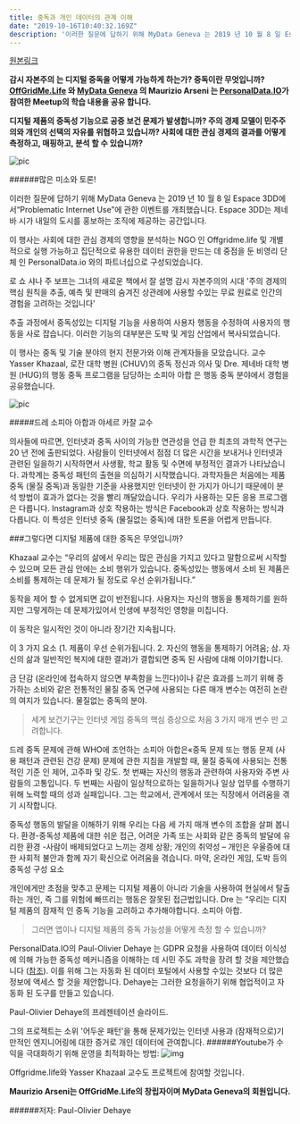 ```yaml
---
title: 중독과 개인 데이터의 관계 이해
date: "2019-10-16T10:40:32.169Z"
description: '이러한 질문에 답하기 위해 MyData Geneva 는 2019 년 10 월 8 일 Espace 3DD에서“Problematic Internet Use”에 관한 이벤트를 개최했습니다...'
---
```



[원본링크](https://medium.com/personaldata-io/addiction-and-technology-understanding-the-links-20062ed4f44c)


**감시 자본주의 는 디지털 중독을 어떻게 가능하게 하는가? 중독이란 무엇입니까? [OffGridMe.Life](https://offgridme.life) 와 [MyData Geneva](http://mydatageneva.org/) 의 Maurizio Arseni 는 [PersonalData.IO](https://personaldata.io)가 참여한 Meetup의 학습 내용을 공유 합니다.**

**디지털 제품의 중독성 기능으로 공중 보건 문제가 발생합니까? 주의 경제 모델이 민주주의와 개인의 선택의 자유를 위협하고 있습니까? 사회에 대한 관심 경제의 결과를 어떻게 측정하고, 매핑하고, 분석 할 수 있습니까?**

![pic](https://miro.medium.com/max/880/0*NXjLe2MDCJFaGMzT.jpg)

######많은 미소와 토론!

이러한 질문에 답하기 위해 MyData Geneva 는 2019 년 10 월 8 일 Espace 3DD에서“Problematic Internet Use”에 관한 이벤트를 개최했습니다. Espace 3DD는 제네바 시가 내일의 도시를 홍보하는 조직에 제공하는 공간입니다.

이 행사는 사회에 대한 관심 경제의 영향을 분석하는 NGO 인 Offgridme.life 및 개별적으로 실행 가능하고 집단적으로 유용한 데이터 권한을 만드는 데 중점을 둔 비영리 단체 인 PersonalData.io 와의 파트너십으로 구성되었습니다.

로 쇼 샤나 주 보프는 그녀의 새로운 책에서 잘 설명 감시 자본주의의 시대 '주의 경제의 핵심 원칙을 추출, 예측 및 판매의 숨겨진 상관례에 사용할 수있는 무료 원료로 인간의 경험을 고려하는 것입니다'

추출 과정에서 중독성있는 디지털 기능을 사용하여 사용자 행동을 수정하여 사용자의 행동을 사로 잡습니다. 이러한 기능의 대부분은 도박 및 게임 산업에서 복사되었습니다.

이 행사는 중독 및 기술 분야의 현지 전문가와 이해 관계자들을 모았습니다. 교수   Yasser Khazaal, 로잔 대학 병원 (CHUV)의 중독 정신과 의사 및 Dre. 제네바 대학 병원 (HUG)의 행동 중독 프로그램을 담당하는 소피아 아합 은 행동 중독 분야에서 경험을 공유했습니다.

![pic](https://miro.medium.com/max/732/0*js9Tp1m8b9Y4HaBY.jpg)

#####드레 소피아 아합과 야세르 카잘 교수

의사들에 따르면, 인터넷과 중독 사이의 가능한 연관성을 언급 한 최초의 과학적 연구는 20 년 전에 출판되었다. 사람들이 인터넷에서 점점 더 많은 시간을 보내거나 인터넷과 관련된 일을하기 시작하면서 사생활, 학교 활동 및 수면에 부정적인 결과가 나타났습니다. 과학계는 중독성 패턴의 출현을 의심하기 시작했습니다. 과학자들은 처음에는 제품 중독 (물질 중독)과 동일한 기준을 사용했지만 인터넷이 한 가지가 아니기 때문에이 분석 방법이 효과가 없다는 것을 빨리 깨달았습니다. 우리가 사용하는 모든 응용 프로그램은 다릅니다. Instagram과 상호 작용하는 방식은 Facebook과 상호 작용하는 방식과 다릅니다. 이 특성은 인터넷 중독 (물질없는 중독)에 대한 토론을 어렵게 만듭니다.

###그렇다면 디지털 제품에 대한 중독은 무엇입니까?

Khazaal 교수는 “우리의 삶에서 우리는 많은 관심을 가지고 있다고 말함으로써 시작할 수 있으며 모든 관심 안에는 소비 행위가 있습니다. 중독성있는 행동에서 소비 된 제품은 소비를 통제하는 데 문제가 될 정도로 우선 순위가됩니다.”

동작을 제어 할 수 없게되면 값이 반전됩니다. 사용자는 자신의 행동을 통제하기를 원하지만 그렇게하는 데 문제가있어서 인생에 부정적인 영향을 미칩니다.

이 동작은 일시적인 것이 아니라 장기간 지속됩니다.

이 3 가지 요소 (1. 제품이 우선 순위가됩니다. 2. 자신의 행동을 통제하기 어려움; 삼. 자신의 삶과 일반적인 복지에 대한 결과)가 결합되면 중독 된 사람에 대해 이야기합니다.

금 단감 (온라인에 접속하지 않으면 부족함을 느낀다)이나 같은 효과를 느끼기 위해 증가하는 소비와 같은 전통적인 물질 중독 연구에 사용되는 다른 매개 변수는 여전히 논란의 여지가 있습니다. 물질없는 중독의 분야.

> 세계 보건기구는 인터넷 게임 중독의 핵심 증상으로 처음 3 가지 매개 변수 만 고려합니다.

드레 중독 문제에 관해 WHO에 조언하는 소피아 아합은«중독 문제 또는 행동 문제 (사용 패턴과 관련된 건강 문제) 문제에 관한 지침을 개발할 때, 물질 중독에 사용되는 전통적인 기준 인 제어, 고주파 및 강도. 첫 번째는 자신의 행동과 관련하여 사용자와 주변 사람들의 고통입니다. 두 번째는 사람이 일상적으로하는 일을하거나 일상 업무를 수행하기 위해 노력할 때의 성과 실패입니다. 그는 학교에서, 관계에서 또는 직장에서 어려움을 겪기 시작합니다.

중독성 행동의 발달을 이해하기 위해 우리는 다음 세 가지 매개 변수의 조합을 살펴 봅니다. 환경-중독성 제품에 대한 쉬운 접근, 어려운 가족 또는 사회와 같은 중독의 발달에 유리한 환경 -사람이 배제되었다고 느끼는 경제 상황; 개인의 취약성 – 개인은 우울증에 대한 사회적 불안과 함께 자기 확신으로 어려움을 겪습니다. 마약, 온라인 게임, 도박 등의 중독성 구성 요소

개인에게만 초점을 맞추고 문제는 디지털 제품이 아니라 기술을 사용하여 현실에서 탈출하는 개인, 즉 그를 위험에 빠뜨리는 행동은 잘못된 접근법입니다. Dre 는 “우리는 디지털 제품의 잠재적 인 중독 기능을 고려하고 추가해야합니다. 소피아 아합.
>그러면 앱이나 디지털 제품의 중독 가능성을 어떻게 측정 할 수 있습니까?

PersonalData.IO의 Paul-Olivier Dehaye 는 GDPR 요청을 사용하여 데이터 이식성에 의해 가능한 중독성 메커니즘을 이해하는 데 시민 주도 과학을 장려 할 것을 제안했습니다 ([참조](https://wiki.personaldata.io/wiki/Events/Addiction_and_Technology:_understanding_the_links)). 이를 위해 그는 자동화 된 데이터 포털에서 사용할 수있는 것보다 더 많은 정보에 액세스 할 것을 제안합니다. Dehaye는 그러한 요청을하기 위해 협업적이고 자동화 된 도구를 만들고 있습니다.

Paul-Olivier Dehaye의 프레젠테이션 슬라이드.


그의 프로젝트는 소위 '어두운 패턴'을 통해 문제가있는 인터넷 사용과 (잠재적으로)기만적인 엔지니어링에 대한 증거로 개인 데이터에 관여합니다.
######Youtube가 수익을 극대화하기 위해 운영을 최적화하는 방법:
![img](https://miro.medium.com/max/1244/1*ob-s4cfFv5EQcAVaNc1hxg.jpeg)



Offgridme.life와 Yasser Khazaal 교수도 프로젝트에 참여할 것입니다.

**Maurizio Arseni는 OffGridMe.Life의 창립자이며 MyData Geneva의 회원입니다.**

######저자: Paul-Olivier Dehaye
